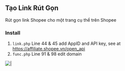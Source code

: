 ## Tạo Link Rút Gọn
Rút gọn link Shopee cho một trang cụ thể trên Shopee

### Install
1. ```link.php``` Line 44 & 45 add AppID and API key, see at https://affiliate.shopee.vn/open_api
2. ```func.php``` Line 91 & 98 edit domain 

![|](https://i.imgur.com/Bc6X9ub.png)
